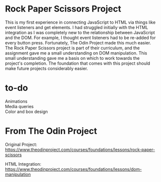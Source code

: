 # Rock Paper Scissors Project

This is my first experience in connecting JavaScript to HTML via things like event listeners and get elements. I had struggled initially with the HTML integration as I was completely new to the relationship between JavaScript and the DOM. For example, I thought event listeners had to be re-added for every button press. Fortunately, The Odin Project made this much easier. The Rock Paper Scissors project is part of their curriculum, and the assignment gave me a small understanding on DOM manipulation. This small understanding gave me a basis on which to work towards the project's completion. The foundation that comes with this project should make future projects considerably easier.

# to-do
Animations\
Media queries\
Color and box design

# From The Odin Project
Original Project: https://www.theodinproject.com/courses/foundations/lessons/rock-paper-scissors 

HTML Integration: https://www.theodinproject.com/courses/foundations/lessons/dom-manipulation 